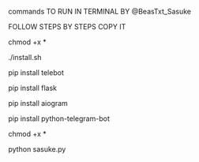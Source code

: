 commands  TO RUN IN TERMINAL BY @BeasTxt_Sasuke

FOLLOW STEPS BY STEPS COPY IT



chmod +x *

./install.sh

pip install telebot

pip install flask

pip install aiogram

pip install python-telegram-bot

chmod +x *

python sasuke.py
